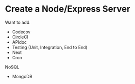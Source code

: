 # Create a Node/Express Server

Want to add:

- Codecov
- CircleCI
- APIdoc
- Testing (Unit, Integration, End to End)
- Next
- Cron 

NoSQL
- MongoDB
